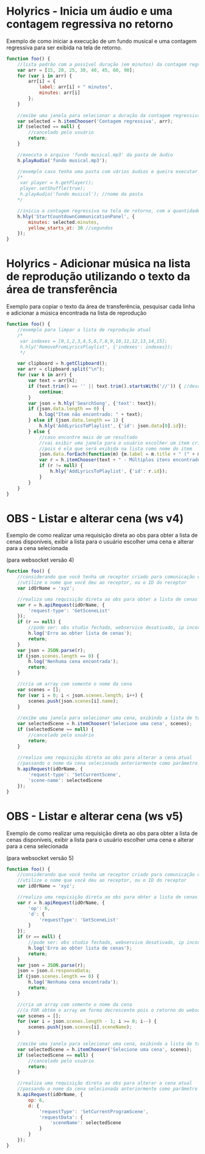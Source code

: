 # Holyrics - Inicia um áudio e uma contagem regressiva no retorno
Exemplo de como iniciar a execução de um fundo musical e uma contagem regressiva para ser exibida na tela de retorno.


```javascript
function foo() {
    //lista padrão com a possível duração (em minutos) da contagem regressiva
    var arr = [15, 20, 25, 30, 40, 45, 60, 90];
    for (var i in arr) {
        arr[i] = {
            label: arr[i] + " minutos",
            minutes: arr[i]
        };
    }
    
    //exibe uma janela para selecionar a duração da contagem regressiva
    var selected = h.itemChooser('Contagem regressiva', arr);
    if (selected == null) {
        //cancelado pelo usuário
        return;
    }

    //executa o arquivo 'fundo musical.mp3' da pasta de áudio
    h.playAudio('fundo musical.mp3');

    //exemplo caso tenha uma pasta com vários áudios e queira executar um aleatoriamente
    /*
     var player = h.getPlayer();
     player.setShuffle(true);
     h.playAudio('fundo musical'); //nome da pasta
    */

    //inicia a contagem regressiva na tela de retorno, com a quantidade de minutos selecionada
    h.hly('StartCountdownCommunicationPanel', {
        minutes: selected.minutes,
        yellow_starts_at: 30 //segundos
    });
}

```

# Holyrics - Adicionar música na lista de reprodução utilizando o texto da área de transferência
Exemplo para copiar o texto da área de transferência, pesquisar cada linha e adicionar a música encontrada na lista de reprodução


```javascript
function foo() {
    //exemplo para limpar a lista de reprodução atual
    /*
     var indexes = [0,1,2,3,4,5,6,7,8,9,10,11,12,13,14,15];
     h.hly('RemoveFromLyricsPlaylist', {'indexes': indexes});
     */

    var clipboard = h.getClipboard();
    var arr = clipboard.split("\n");
    for (var k in arr) {
        var text = arr[k];
        if (text.trim() == '' || text.trim().startsWith('//')) { //desconsiderar valores vazios
            continue;
        }
        var json = h.hly('SearchSong', {'text': text});
        if (json.data.length == 0) {
            h.log("Item não encontrado: " + text);
        } else if (json.data.length == 1) {
            h.hly('AddLyricsToPlaylist', {'id': json.data[0].id});
        } else {
            //caso encontre mais de um resultado
            //vai exibir uma janela para o usuário escolher um item criando a propriedade 'label'
            //pois é ela que será exibida na lista como nome do item
            json.data.forEach(function(m) {m.label = m.title + " (" + m.artist + ")";});
            var r = h.itemChooser(text + " - Múltiplos itens encontrados", json.data);
            if (r != null) {
                h.hly('AddLyricsToPlaylist', {'id': r.id});
            }
        }
    }
}
```

# OBS - Listar e alterar cena (ws v4)
Exemplo de como realizar uma requisição direta ao obs para obter a lista de cenas disponíveis, exibir a lista para o usuário escolher uma cena e alterar para a cena selecionada

(para websocket versão 4)


```javascript
function foo() {
    //considerando que você tenha um receptor criado para comunicação com o OBS
    //utilize o nome que você deu ao receptor, ou o ID do receptor
    var idOrName = 'xyz';

    //realiza uma requisição direta ao obs para obter a lista de cenas disponíveis
    var r = h.apiRequest(idOrName, {
        'request-type': 'GetSceneList'
    });
    if (r == null) {
        //pode ser: obs studio fechado, webservice desativado, ip incorreto, senha incorreta, etc
        h.log('Erro ao obter lista de cenas');
        return;
    }
    var json = JSON.parse(r);
    if (json.scenes.length == 0) {
        h.log('Nenhuma cena encontrada');
        return;
    }

    //cria um array com somente o nome da cena
    var scenes = [];
    for (var i = 0; i < json.scenes.length; i++) {
        scenes.push(json.scenes[i].name);
    }
    
    //exibe uma janela para selecionar uma cena, exibindo a lista de todas as cenas
    var selectedScene = h.itemChooser('Selecione uma cena', scenes);
    if (selectedScene == null) {
        //cancelado pelo usuário
        return;
    }
    
    //realiza uma requisição direta ao obs para alterar a cena atual
    //passando o nome da cena selecionada anteriormente como parâmetro
    h.apiRequest(idOrName, {
        'request-type': 'SetCurrentScene',
        'scene-name': selectedScene
    });
}

```

# OBS - Listar e alterar cena (ws v5)
Exemplo de como realizar uma requisição direta ao obs para obter a lista de cenas disponíveis, exibir a lista para o usuário escolher uma cena e alterar para a cena selecionada

(para websocket versão 5)


```javascript
function foo() {
    //considerando que você tenha um receptor criado para comunicação com o OBS
    //utilize o nome que você deu ao receptor, ou o ID do receptor
    var idOrName = 'xyz';

    //realiza uma requisição direta ao obs para obter a lista de cenas disponíveis
    var r = h.apiRequest(idOrName, {
        'op': 6,
        'd': {
            'requestType': 'GetSceneList'
        }
    });
    if (r == null) {
        //pode ser: obs studio fechado, webservice desativado, ip incorreto, senha incorreta, etc
        h.log('Erro ao obter lista de cenas');
        return;
    }
    var json = JSON.parse(r);
    json = json.d.responseData;
    if (json.scenes.length == 0) {
        h.log('Nenhuma cena encontrada');
        return;
    }

    //cria um array com somente o nome da cena
    //(o FOR obtém o array em forma decrescente pois o retorno do websocket da v5 vem na ordem contrária exibida na lista do OBS)
    var scenes = [];
    for (var i = json.scenes.length - 1; i >= 0; i--) {
        scenes.push(json.scenes[i].sceneName);
    }

    //exibe uma janela para selecionar uma cena, exibindo a lista de todas as cenas
    var selectedScene = h.itemChooser('Selecione uma cena', scenes);
    if (selectedScene == null) {
        //cancelado pelo usuário
        return;
    }

    //realiza uma requisição direta ao obs para alterar a cena atual
    //passando o nome da cena selecionada anteriormente como parâmetro
    h.apiRequest(idOrName, {
        op: 6,
        d: {
            'requestType': 'SetCurrentProgramScene',
            'requestData': {
                'sceneName': selectedScene
            }
        }
    });
}

```
